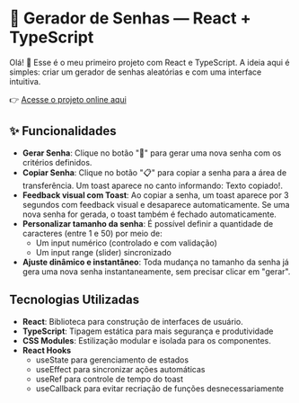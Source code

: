 # 🔐 Gerador de Senhas — React + TypeScript

Olá! 👋 Esse é o meu primeiro projeto com React e TypeScript. A ideia aqui é simples: criar um gerador de senhas aleatórias e com uma interface intuitiva.

👉 [Acesse o projeto online aqui](https://password-generator-react-ts.vercel.app/)

## ✨ Funcionalidades

- **Gerar Senha**: Clique no botão "🔄" para gerar uma nova senha com os critérios definidos.
- **Copiar Senha**: Clique no botão "📋" para copiar a senha para a área de transferência. Um toast aparece no canto informando: Texto copiado!.
- **Feedback visual com Toast**: Ao copiar a senha, um toast aparece por 3 segundos com feedback visual e desaparece automaticamente. Se uma nova senha for gerada, o toast também é fechado automaticamente.
- **Personalizar tamanho da senha**: É possível definir a quantidade de caracteres (entre 1 e 50) por meio de:
    - Um input numérico (controlado e com validação)
    - Um input range (slider) sincronizado
- **Ajuste dinâmico e instantâneo**: Toda mudança no tamanho da senha já gera uma nova senha instantaneamente, sem precisar clicar em "gerar".

## Tecnologias Utilizadas

- **React**: Biblioteca para construção de interfaces de usuário.
- **TypeScript**: Tipagem estática para mais segurança e produtividade
- **CSS Modules**: Estilização modular e isolada para os componentes.
- **React Hooks**
    - useState para gerenciamento de estados
    - useEffect para sincronizar ações automáticas
    - useRef para controle de tempo do toast
    - useCallback para evitar recriação de funções desnecessariamente
